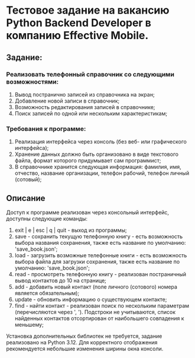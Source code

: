 # Тестовое задание на вакансию Python Backend Developer в компанию Effective Mobile.
## Задание:
### Реализовать телефонный справочник со следующими возможностями:
1. Вывод постранично записей из справочника на экран;
2. Добавление новой записи в справочник;
3. Возможность редактирования записей в справочнике;
4. Поиск записей по одной или нескольким характеристикам;
### Требования к программе:
1. Реализация интерфейса через консоль (без веб- или графического интерфейса);
2. Хранение данных должно быть организовано в виде текстового файла, формат которого придумывает сам программист;
3. В справочнике хранится следующая информация: фамилия, имя, отчество, название организации, телефон рабочий,
телефон личный (сотовый);

## Описание
Доступ к программе реализован через консольный интерфейс, доступны следующие команды:
1. exit | e | esc | q | quit - выход из программы;
2. save - сохранить текущую телефонную книгу - есть возможность выбора названия сохранения,
также есть название по умолчанию: 'save_book.json';
3. load - загрузить возможные телефонные книги - есть возможность выбора файла для загрузки сохранения,
также есть название по умолчанию: 'save_book.json';
4. read - просмотреть телефонную книгу - реализован постраничный вывод контактов до 10 на странице;
5. add - добавить новый контакт (поле личного (сотового) номера является обязательным);
6. update - обновить информацию о существующем контакте;
7. find - найти контакт - реализован поиск по нескольким параметрам (перечисляются через ', '). Подстроки не учитываются,
список найденных контактов отсортирован от наибольшего совпадения к меньшему;

Установка дополнительных библиотек не требуется, задание реализовано на Python 3.12. Для корректного отображения
рекомендуется небольшие изменения ширины окна консоли.